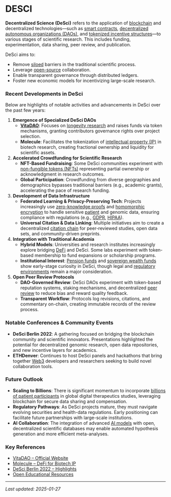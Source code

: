 # DESCI

**Decentralized Science (DeSci)** refers to the application of [blockchain](../crypto/cryptocurrencies.md) and decentralized technologies—such as [smart contracts](../technology/smart_contracts.md), [decentralized autonomous organizations (DAOs)](daos.md), and [tokenized incentive structures](../crypto/tokens.md)—to various stages of scientific research. This includes funding, experimentation, data sharing, peer review, and publication.

DeSci aims to:

* Remove [siloed](broken-reference) barriers in the traditional scientific process.
* Leverage [open-source](../space/nasa.md) collaboration.
* Enable transparent governance through distributed ledgers.
* Foster new economic models for incentivizing large-scale research.

### Recent Developments in DeSci

Below are highlights of notable activities and advancements in DeSci over the past few years:

1. **Emergence of Specialized DeSci DAOs**
   * [**VitaDAO**](https://www.vitadao.com/): Focuses on [longevity research](vault.md) and raises funds via token mechanisms, granting contributors governance rights over project selection.
   * **Molecule**: Facilitates the tokenization of [intellectual property (IP)](technical_writing.md) in biotech research, creating fractional ownership and liquidity for scientific assets.
2. **Accelerated Crowdfunding for Scientific Research**
   * **NFT-Based Fundraising**: Some DeSci communities experiment with [non-fungible tokens (NFTs)](nfts.md) representing partial ownership or acknowledgment in research outcomes.
   * **Global Participation**: Crowdfunding from diverse geographies and demographics bypasses traditional barriers (e.g., academic grants), accelerating the pace of research funding.
3. **Development of Data Infrastructure**
   * **Federated Learning & Privacy-Preserving Tech**: Projects increasingly use [zero-knowledge proofs](../technology/zero_knowledge_proofs.md) and [homomorphic encryption](../HOMOMORPHIC_ENCRYPTION.md) to handle sensitive [patient](../strategy/economic_threshold.md) and genomic data, ensuring compliance with regulations (e.g., [GDPR](../GDPR.md), [HIPAA](https://en.wikipedia.org/wiki/Health_Insurance_Portability_and_Accountability_Act)).
   * **Universal Citation & Data Linking**: Multiple initiatives aim to create a decentralized [citation chain](../ai/citation_chain.md) for peer-reviewed studies, open data sets, and community-driven preprints.
4. **Integration with Traditional Academia**
   * **Hybrid Models**: Universities and research institutes increasingly explore bridging [DeFi](../crypto/defi.md) and DeSci. Some labs experiment with token-based membership to fund expansions or scholarship programs.
   * **Institutional Interest**: [Pension funds](pension_funds.md) and [sovereign wealth funds](broken-reference) show early-stage curiosity in DeSci, though legal and [regulatory environments](../governance/regulatory_environments.md) remain a major consideration.
5. **Open Peer Review Protocols**
   * **DAO-Governed Review**: DeSci DAOs experiment with token-based reputation systems, staking mechanisms, and decentralized [peer review](../PEER_REVIEW_PROTOCOLS.md) to reduce bias and reward quality feedback.
   * **Transparent Workflow**: Protocols log revisions, citations, and commentary on-chain, creating immutable records of the review process.

### Notable Conferences & Community Events

* **DeSci Berlin 2022**: A gathering focused on bridging the blockchain community and scientific innovators. Presentations highlighted the potential for decentralized genomic research, open data repositories, and new incentive layers for academics.
* **ETHDenver**: Continues to host DeSci panels and hackathons that bring together [Web3](../WEB3.md) developers and researchers seeking to build novel collaboration tools.

### Future Outlook

* **Scaling to Billions**: There is significant momentum to incorporate [billions of patient participants](billions_participants.md) in global digital therapeutics studies, leveraging blockchain for secure data sharing and compensation.
* **Regulatory Pathways**: As DeSci projects mature, they must navigate evolving securities and health-data regulations. Early positioning can facilitate future partnerships with large-scale institutions.
* **AI Collaboration**: The integration of advanced [AI models](evolutionary_destiny.md) with open, decentralized scientific databases may enable automated hypothesis generation and more efficient meta-analyses.

### Key References

* [VitaDAO – Official Website](https://www.vitadao.com/)
* [Molecule – DeFi for Biotech IP](https://www.molecule.to/)
* [DeSci Berlin 2022 – Highlights](https://desci.berlin/)
* [Open Educational Resources](https://en.wikipedia.org/wiki/Open_educational_resources)

***

_Last updated: 2025-01-27_
